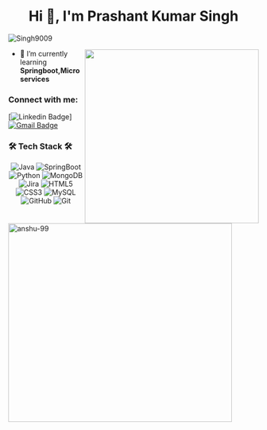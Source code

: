 <h1 align="center">Hi 👋, I'm Prashant Kumar Singh</h1>
<p align="left">
  <img src="https://komarev.com/ghpvc/?username=Singh9009&label=Profile%20views&color=0e75b6&style=flat" alt="Singh9009" />
</p>
<img align="right" src="https://camo.githubusercontent.com/7de37139d0b4c1ce40865e799b446c0e963a3dd8fb68d239707237c40604fa3d/68747470733a2f2f63646e2e6472696262626c652e636f6d2f75736572732f3733303730332f73637265656e73686f74732f363538313234332f6176656e746f2e676966" width="350px">

- 🌱 I’m currently learning **Springboot,Microservices**

<h3 align="left">Connect with me:</h3>

[![Linkedin Badge](https://img.shields.io/badge/-Prashant-blue?style=flat-square&logo=Linkedin&logoColor=white&link=[](https://www.linkedin.com/in/prashant-kumar-singh-a98503243/)](https://www.linkedin.com/in/prashant-kumar-singh-a98503243/)]([(https://www.linkedin.com/in/prashant-kumar-singh-a98503243/)](https://www.linkedin.com/in/prashant-kumar-singh-a98503243/)))]
[![Gmail Badge](https://img.shields.io/badge/-prashantsingh9162@gmail.com-c14438?style=flat-square&logo=Gmail&logoColor=white&link=mailto:prashantsingh9162@gmail.com)](mailto:prashantsingh9162@gmail.com)  

<p align="center">
  <h3>🛠 Tech Stack 🛠</h3>
  <p align="center">
    <img src="https://img.shields.io/badge/-Java-000000?style=flat&logo=Java" alt="Java" />
    <img src="https://img.shields.io/badge/-Java-000000?style=flat&logo=Java" alt="SpringBoot" />
    <img src="https://img.shields.io/badge/-Python-000000?style=flat&logo=Python" alt="Python" />
    <img src="https://img.shields.io/badge/-MongoDB-000000?style=flat&logo=MongoDB" alt="MongoDB" />
<!--     <img src="https://img.shields.io/badge/-Figma-000000?style=flat&logo=Figma" alt="Figma" /> -->
    <img src="https://img.shields.io/badge/-Jira-000000?style=flat&logo=Jira" alt="Jira" />
    <img src="https://img.shields.io/badge/-HTML5-000000?style=flat&logo=HTML5" alt="HTML5" />
    <img src="https://img.shields.io/badge/-CSS3-000000?style=flat&logo=CSS3" alt="CSS3" />
    <img src="https://img.shields.io/badge/-MySQL-000000?style=flat&logo=MySQL" alt="MySQL" />
    <img src="https://img.shields.io/badge/-GitHub-000000?style=flat&logo=GitHub&logoColor=FFFFFF" alt="GitHub" />
    <img src="https://img.shields.io/badge/-Git-000000?style=flat&logo=Git&logoColor=F05032" alt="Git" />
  </p>
</p>

<div>
  <img align="left" src="https://github-readme-stats.vercel.app/api/top-langs?username=anshu-99&show_icons=true&locale=en&layout=compact" alt="anshu-99" height="400px" width="450px" />
</div>
